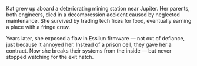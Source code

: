 Kat grew up aboard a deteriorating mining station near Jupiter. Her parents, both engineers, died in a decompression accident caused by neglected maintenance. She survived by trading tech fixes for food, eventually earning a place with a fringe crew.

Years later, she exposed a flaw in Essilun firmware — not out of defiance, just because it annoyed her. Instead of a prison cell, they gave her a contract. Now she breaks their systems from the inside — but never stopped watching for the exit hatch.
